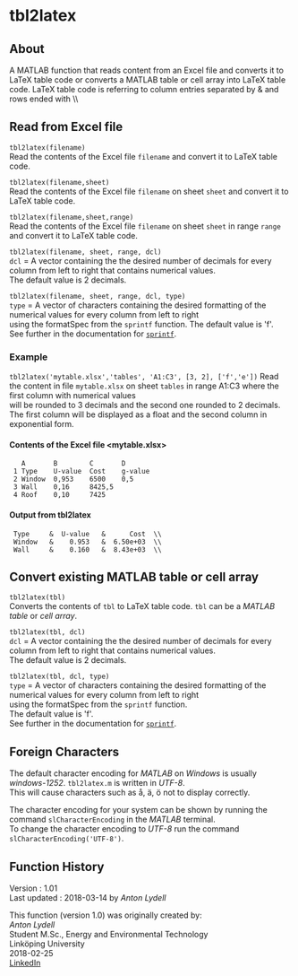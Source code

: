 # tbl2latex

## About

A MATLAB function that reads content from an Excel file and converts it to LaTeX table code or converts a MATLAB table or cell array into LaTeX table code. LaTeX table code is referring to column entries separated by &amp; and rows ended with \\\

## Read from Excel file

`tbl2latex(filename)`    
Read the contents of the Excel file `filename` and convert it to LaTeX table code.  

`tbl2latex(filename,sheet)`   
Read the contents of the Excel file `filename` on sheet `sheet` and convert it to LaTeX table code.  

`tbl2latex(filename,sheet,range)`  
Read the contents of the Excel file `filename` on sheet `sheet` in range `range` and convert it to LaTeX table code.  

`tbl2latex(filename, sheet, range, dcl)`   
`dcl` = A vector containing the the desired number of decimals for every column from left to right that contains numerical values.   
The default value is 2 decimals.

`tbl2latex(filename, sheet, range, dcl, type)`  
`type` = A vector of characters containing the desired formatting of the numerical values for every column from left to right  
using the formatSpec from the `sprintf` function.
The default value is 'f'.    
See further in the documentation for [`sprintf`](https://se.mathworks.com/help/matlab/ref/sprintf.html?searchHighlight=sprintf&s_tid=doc_srchtitle#btf_bfy-1_sep_shared-formatSpec).  

### Example
  

`tbl2latex('mytable.xlsx','tables', 'A1:C3', [3, 2], ['f','e'])`
Read the content in file `mytable.xlsx` on sheet `tables` in range A1:C3 where the first column with numerical values  
will be rounded to 3 decimals and the second one rounded to 2 decimals. The first column will be displayed as a float and the second column in exponential form.  
  
#### Contents of the Excel file <mytable.xlsx>

```
   A       B        C       D
 1 Type    U-value  Cost    g-value
 2 Window  0,953    6500    0,5
 3 Wall    0,16     8425,5
 4 Roof    0,10     7425
```

#### Output from tbl2latex
```
 Type     &  U-value   &      Cost  \\
 Window   &    0.953   &  6.50e+03  \\
 Wall     &    0.160   &  8.43e+03  \\
```

## Convert existing MATLAB table or cell array

`tbl2latex(tbl)`     
Converts the contents of `tbl` to LaTeX table code. `tbl` can be a *MATLAB table* or *cell array*.  

`tbl2latex(tbl, dcl)`   
`dcl` = A vector containing the the desired number of decimals for every column from left to right that contains numerical values.  
The default value is 2 decimals.  

`tbl2latex(tbl, dcl, type)`     
`type` = A vector of characters containing the desired formatting of the numerical values for every column from left to right  
using the formatSpec from the `sprintf` function.  
The default value is 'f'.  
See further in the documentation for [`sprintf`](https://se.mathworks.com/help/matlab/ref/sprintf.html?searchHighlight=sprintf&s_tid=doc_srchtitle#btf_bfy-1_sep_shared-formatSpec).  

## Foreign Characters

The default character encoding for *MATLAB* on *Windows* is usually *windows-1252*. `tbl2latex.m` is written in *UTF-8*. <br>
This will cause characters such as å, ä, ö not to display correctly. <br>

The character encoding for your system can be shown by running the command `slCharacterEncoding` in the *MATLAB* terminal. <br>
To change the character encoding to *UTF-8* run the command `slCharacterEncoding('UTF-8')`. 

## Function History

Version : 1.01  
Last updated : 2018-03-14 by *Anton Lydell*  

This function (version 1.0) was originally created by:  
*Anton Lydell*  
Student M.Sc., Energy and Environmental Technology  
Linköping University  
2018-02-25  
[LinkedIn](https://www.linkedin.com/in/antonlydell/) 


